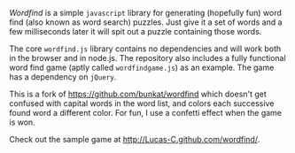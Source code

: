 _Wordfind_ is a simple `javascript` library for generating (hopefully fun) word find (also known as word search) puzzles. Just give it a set of words and a few milliseconds later it will spit out a puzzle containing those words.

The core `wordfind.js` library contains no dependencies and will work both in the browser and in node.js. The repository also includes a fully functional word find game (aptly called `wordfindgame.js`) as an example. The game has a dependency on `jQuery`.

This is a fork of https://github.com/bunkat/wordfind which doesn't get confused with capital words in the word list, and colors each successive found word a different color. For fun, I use a confetti effect when the game is won.

Check out the sample game at http://Lucas-C.github.com/wordfind/.
